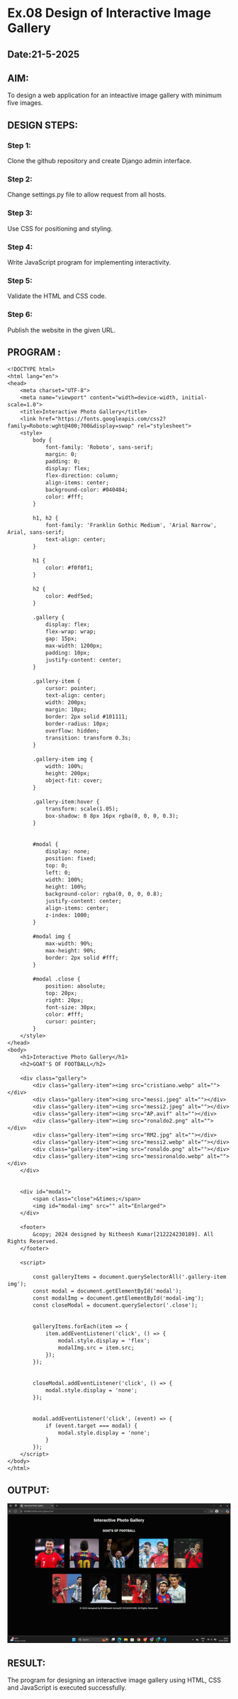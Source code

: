 # Ex.08 Design of Interactive Image Gallery
## Date:21-5-2025

## AIM:
To design a web application for an inteactive image gallery with minimum five images.

## DESIGN STEPS:

### Step 1:
Clone the github repository and create Django admin interface.

### Step 2:
Change settings.py file to allow request from all hosts.

### Step 3:
Use CSS for positioning and styling.

### Step 4:
Write JavaScript program for implementing interactivity.

### Step 5:
Validate the HTML and CSS code.

### Step 6:
Publish the website in the given URL.

## PROGRAM :
```
<!DOCTYPE html>
<html lang="en">
<head>
    <meta charset="UTF-8">
    <meta name="viewport" content="width=device-width, initial-scale=1.0">
    <title>Interactive Photo Gallery</title>
    <link href="https://fonts.googleapis.com/css2?family=Roboto:wght@400;700&display=swap" rel="stylesheet">
    <style>
        body {
            font-family: 'Roboto', sans-serif;
            margin: 0;
            padding: 0;
            display: flex;
            flex-direction: column;
            align-items: center;
            background-color: #040404;
            color: #fff;
        }

        h1, h2 {
            font-family: 'Franklin Gothic Medium', 'Arial Narrow', Arial, sans-serif;
            text-align: center;
        }

        h1 {
            color: #f0f0f1;
        }

        h2 {
            color: #edf5ed;
        }

        .gallery {
            display: flex;
            flex-wrap: wrap;
            gap: 15px;
            max-width: 1200px;
            padding: 10px;
            justify-content: center;
        }

        .gallery-item {
            cursor: pointer;
            text-align: center;
            width: 200px;
            margin: 10px;
            border: 2px solid #101111;
            border-radius: 10px;
            overflow: hidden;
            transition: transform 0.3s;
        }

        .gallery-item img {
            width: 100%;
            height: 200px;
            object-fit: cover;
        }

        .gallery-item:hover {
            transform: scale(1.05);
            box-shadow: 0 8px 16px rgba(0, 0, 0, 0.3);
        }

        
        #modal {
            display: none;
            position: fixed;
            top: 0;
            left: 0;
            width: 100%;
            height: 100%;
            background-color: rgba(0, 0, 0, 0.8);
            justify-content: center;
            align-items: center;
            z-index: 1000;
        }

        #modal img {
            max-width: 90%;
            max-height: 90%;
            border: 2px solid #fff;
        }

        #modal .close {
            position: absolute;
            top: 20px;
            right: 20px;
            font-size: 30px;
            color: #fff;
            cursor: pointer;
        }
    </style>
</head>
<body>
    <h1>Interactive Photo Gallery</h1>
    <h2>GOAT'S OF FOOTBALL</h2>

    <div class="gallery">
        <div class="gallery-item"><img src="cristiano.webp" alt=""></div>
        <div class="gallery-item"><img src="messi.jpeg" alt=""></div>
        <div class="gallery-item"><img src="messi2.jpeg" alt=""></div>
        <div class="gallery-item"><img src="AP.avif" alt=""></div>
        <div class="gallery-item"><img src="ronaldo2.png" alt=""></div>
        <div class="gallery-item"><img src="RM2.jpg" alt=""></div>
        <div class="gallery-item"><img src="messi2.webp" alt=""></div>
        <div class="gallery-item"><img src="ronaldo.png" alt=""></div>
        <div class="gallery-item"><img src="messironaldo.webp" alt=""></div>
    </div>

    
    <div id="modal">
        <span class="close">&times;</span>
        <img id="modal-img" src="" alt="Enlarged">
    </div>

    <footer>
        &copy; 2024 designed by Nitheesh Kumar[212224230189]. All Rights Reserved.
    </footer>

    <script>
        
        const galleryItems = document.querySelectorAll('.gallery-item img');
        const modal = document.getElementById('modal');
        const modalImg = document.getElementById('modal-img');
        const closeModal = document.querySelector('.close');

        
        galleryItems.forEach(item => {
            item.addEventListener('click', () => {
                modal.style.display = 'flex';
                modalImg.src = item.src; 
            });
        });

        
        closeModal.addEventListener('click', () => {
            modal.style.display = 'none';
        });

        
        modal.addEventListener('click', (event) => {
            if (event.target === modal) {
                modal.style.display = 'none';
            }
        });
    </script>
</body>
</html>
```

## OUTPUT:

![alt text](<Screenshot 2025-05-20 192635.png>)

## RESULT:
The program for designing an interactive image gallery using HTML, CSS and JavaScript is executed successfully.
